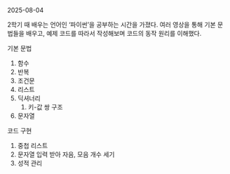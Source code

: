 2025-08-04

2학기 때 배우는 언어인 ‘파이썬’을 공부하는 시간을 가졌다.
여러 영상을 통해 기본 문법들을 배우고, 예제 코드를 따라서 작성해보며 코드의 동작 원리를 이해했다.

기본 문법

1. 함수
2. 반복
3. 조건문
4. 리스트
5. 딕셔너리
    1. 키-값 쌍 구조
6. 문자열

코드 구현

1. 중첩 리스트
2. 문자열 입력 받아 자음, 모음 개수 세기
3. 성적 관리
